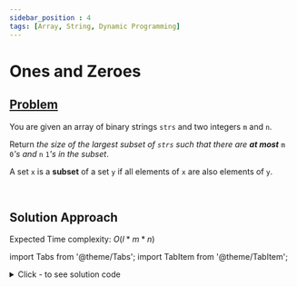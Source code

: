 ```yaml
---
sidebar_position : 4
tags: [Array, String, Dynamic Programming]
---
```


# Ones and Zeroes

## [Problem](https://leetcode.com/problems/ones-and-zeroes/)

<p>You are given an array of binary strings <code>strs</code> and two integers <code>m</code> and <code>n</code>.</p>

<p>Return <em>the size of the largest subset of <code>strs</code> such that there are <strong>at most</strong> </em><code>m</code><em> </em><code>0</code><em>&#39;s and </em><code>n</code><em> </em><code>1</code><em>&#39;s in the subset</em>.</p>

<p>A set <code>x</code> is a <strong>subset</strong> of a set <code>y</code> if all elements of <code>x</code> are also elements of <code>y</code>.</p>

<p>&nbsp;</p>


## Solution Approach

Expected Time complexity: $O(l*m*n)$

import Tabs from '@theme/Tabs';
import TabItem from '@theme/TabItem';

<details><summary>Click - to see solution code</summary>

<Tabs>
<TabItem value="cpp" label="C++">

```cpp
class Solution {
   public:
    int findMaxForm(vector<string>& strs, int m, int n) {
        int siz = strs.size();

        vector<vector<int>> ans(m + 1, vector<int>(n + 1));

        for (auto i : strs) {
            int cnt1 = 0, cnt2 = 0;
            cnt1 = count(i.begin(), i.end(), '1');
            cnt2 = i.length() - cnt1;

            for (int j = m; j >= cnt2; j--) {
                for (int k = n; k >= cnt1; k--) {
                    ans[j][k] = max(ans[j][k], ans[j - cnt2][k - cnt1] + 1);
                }
            }
        }
        return ans[m][n];
    }
};
```
</TabItem>
</Tabs>

</details>
